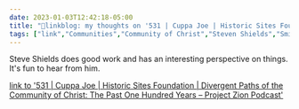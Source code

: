 ```yaml
---
date: 2023-01-03T12:42:18-05:00
title: "🔗linkblog: my thoughts on '531 | Cuppa Joe | Historic Sites Foundation | Divergent Paths of the Community of Christ: The Past One Hundred Years – Project Zion Podcast'"
tags: ["link","Communities","Community of Christ","Steven Shields","Smith-Rigdon movement"]
---
```

Steve Shields does good work and has an interesting perspective on things. It's fun to hear from him.  
 

[link to '531 | Cuppa Joe | Historic Sites Foundation | Divergent Paths of the Community of Christ: The Past One Hundred Years – Project Zion Podcast'](http://www.projectzionpodcast.org/podcast/531-cuppa-joe-historic-sites-foundation-divergent-paths-of-the-community-of-christ-the-past-one-hundred-years/)
